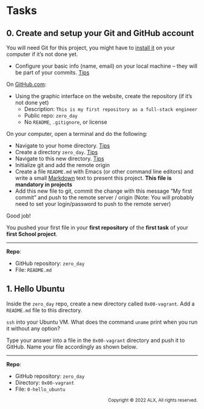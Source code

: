 # Tasks
## 0. Create and setup your Git and GitHub account
You will need Git for this project, you might have to [install it](https://git-scm.com/book/en/v2/Getting-Started-Installing-Git) on your computer if it’s not done yet.
- Configure your basic info (name, email) on your local machine – they will be part of your commits. [Tips](https://git-scm.com/book/en/v2/Getting-Started-First-Time-Git-Setup)

On [GitHub.com](https://github.com/):
- Using the graphic interface on the website, create the repository (if it’s not done yet)
    - Description: `This is my first repository as a full-stack engineer`
    - Public repo: `zero_day`
    - No `README`, `.gitignore`, or license

On your computer, open a terminal and do the following:
- Navigate to your home directory. [Tips](https://linuxconfig.org/single-linux-command-to-return-to-home-directory)
- Create a directory `zero_day`. [Tips](https://help.ubuntu.com/community/Beginners/BashScripting)
- Navigate to this new directory. [Tips](https://askubuntu.com/questions/232442/how-do-i-navigate-between-directories-in-terminal)
- Initialize git and add the remote origin
- Create a file `README.md` with Emacs (or other command line editors) and write a small [Markdown](https://wordpress.com/support/markdown-quick-reference/) text to present this project. **This file is mandatory in projects**
- Add this new file to git, commit the change with this message “My first commit” and push to the remote server / origin (Note: You will probably need to set your login/password to push to the remote server)

Good job!

You pushed your first file in your **first repository** of the **first task** of your **first School project**.

<hr>

**Repo**:
- GitHub repository: `zero_day`
- File: `README.md`


## 1. Hello Ubuntu
Inside the `zero_day` repo, create a new directory called `0x00-vagrant`. Add a `README.md` file to this directory.

`ssh` into your Ubuntu VM. What does the command `uname` print when you run it without any option?

Type your answer into a file in the `0x00-vagrant` directory and push it to GitHub. Name your file accordingly as shown below.

<hr>

**Repo**:
- GitHub repository: `zero_day`
- Directory: `0x00-vagrant`
- File: `0-hello_ubuntu`

<p align="right"><sub>Copyright © 2022 ALX, All rights reserved.</sub></p>